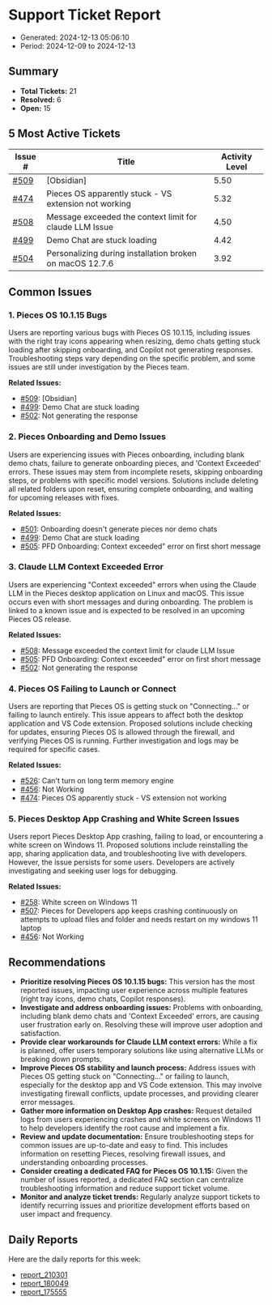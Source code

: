 # Support Ticket Report
- Generated: 2024-12-13 05:06:10
- Period: 2024-12-09 to 2024-12-13

## Summary
- **Total Tickets:** 21
- **Resolved:** 6
- **Open:** 15

## 5 Most Active Tickets
| Issue # | Title | Activity Level |
|---------|-------|----------------|
| [#509](https://github.com/pieces-app/support/issues/509) | [Obsidian] | 5.50 |
| [#474](https://github.com/pieces-app/support/issues/474) | Pieces OS apparently stuck - VS extension not working | 5.32 |
| [#508](https://github.com/pieces-app/support/issues/508) | Message exceeded the context limit for claude LLM Issue | 4.50 |
| [#499](https://github.com/pieces-app/support/issues/499) | Demo Chat are stuck loading | 4.42 |
| [#504](https://github.com/pieces-app/support/issues/504) | Personalizing during installation broken on macOS 12.7.6 | 3.92 |

## Common Issues
### 1. Pieces OS 10.1.15 Bugs
Users are reporting various bugs with Pieces OS 10.1.15, including issues with the right tray icons appearing when resizing, demo chats getting stuck loading after skipping onboarding, and Copilot not generating responses. Troubleshooting steps vary depending on the specific problem, and some issues are still under investigation by the Pieces team.

**Related Issues:**
- [#509](https://github.com/pieces-app/support/issues/509): [Obsidian]
- [#499](https://github.com/pieces-app/support/issues/499): Demo Chat are stuck loading
- [#502](https://github.com/pieces-app/support/issues/502): Not generating the response

### 2. Pieces Onboarding and Demo Issues
Users are experiencing issues with Pieces onboarding, including blank demo chats, failure to generate onboarding pieces, and 'Context Exceeded' errors. These issues may stem from incomplete resets, skipping onboarding steps, or problems with specific model versions. Solutions include deleting all related folders upon reset, ensuring complete onboarding, and waiting for upcoming releases with fixes.

**Related Issues:**
- [#501](https://github.com/pieces-app/support/issues/501): Onboarding doesn't generate pieces nor demo chats
- [#499](https://github.com/pieces-app/support/issues/499): Demo Chat are stuck loading
- [#505](https://github.com/pieces-app/support/issues/505): PFD Onboarding: Context exceeded" error on first short message

### 3. Claude LLM Context Exceeded Error
Users are experiencing "Context exceeded" errors when using the Claude LLM in the Pieces desktop application on Linux and macOS. This issue occurs even with short messages and during onboarding. The problem is linked to a known issue and is expected to be resolved in an upcoming Pieces OS release.

**Related Issues:**
- [#508](https://github.com/pieces-app/support/issues/508): Message exceeded the context limit for claude LLM Issue
- [#505](https://github.com/pieces-app/support/issues/505): PFD Onboarding: Context exceeded" error on first short message
- [#502](https://github.com/pieces-app/support/issues/502): Not generating the response

### 4. Pieces OS Failing to Launch or Connect
Users are reporting that Pieces OS is getting stuck on "Connecting..." or failing to launch entirely. This issue appears to affect both the desktop application and VS Code extension. Proposed solutions include checking for updates, ensuring Pieces OS is allowed through the firewall, and verifying Pieces OS is running. Further investigation and logs may be required for specific cases.

**Related Issues:**
- [#526](https://github.com/pieces-app/support/issues/526): Can't turn on long term memory engine
- [#456](https://github.com/pieces-app/support/issues/456): Not Working
- [#474](https://github.com/pieces-app/support/issues/474): Pieces OS apparently stuck - VS extension not working

### 5. Pieces Desktop App Crashing and White Screen Issues
Users report Pieces Desktop App crashing, failing to load, or encountering a white screen on Windows 11. Proposed solutions include reinstalling the app, sharing application data, and troubleshooting live with developers. However, the issue persists for some users. Developers are actively investigating and seeking user logs for debugging.

**Related Issues:**
- [#258](https://github.com/pieces-app/support/issues/258): White screen on Windows 11
- [#507](https://github.com/pieces-app/support/issues/507): Pieces for Developers app keeps crashing continuously on attempts to upload files and folder and needs restart on my windows 11 laptop
- [#456](https://github.com/pieces-app/support/issues/456): Not Working


## Recommendations
- **Prioritize resolving Pieces OS 10.1.15 bugs:** This version has the most reported issues, impacting user experience across multiple features (right tray icons, demo chats, Copilot responses).
- **Investigate and address onboarding issues:** Problems with onboarding, including blank demo chats and 'Context Exceeded' errors, are causing user frustration early on. Resolving these will improve user adoption and satisfaction.
- **Provide clear workarounds for Claude LLM context errors:** While a fix is planned, offer users temporary solutions like using alternative LLMs or breaking down prompts.
- **Improve Pieces OS stability and launch process:** Address issues with Pieces OS getting stuck on "Connecting..." or failing to launch, especially for the desktop app and VS Code extension. This may involve investigating firewall conflicts, update processes, and providing clearer error messages.
- **Gather more information on Desktop App crashes:** Request detailed logs from users experiencing crashes and white screens on Windows 11 to help developers identify the root cause and implement a fix.
- **Review and update documentation:** Ensure troubleshooting steps for common issues are up-to-date and easy to find. This includes information on resetting Pieces, resolving firewall issues, and understanding onboarding processes.
- **Consider creating a dedicated FAQ for Pieces OS 10.1.15:** Given the number of issues reported, a dedicated FAQ section can centralize troubleshooting information and reduce support ticket volume.
- **Monitor and analyze ticket trends:** Regularly analyze support tickets to identify recurring issues and prioritize development efforts based on user impact and frequency.

## Daily Reports
Here are the daily reports for this week:

- [report_210301](daily/2024-12-12/report_210301.md)
- [report_180049](daily/2024-12-12/report_180049.md)
- [report_175555](daily/2024-12-12/report_175555.md)

